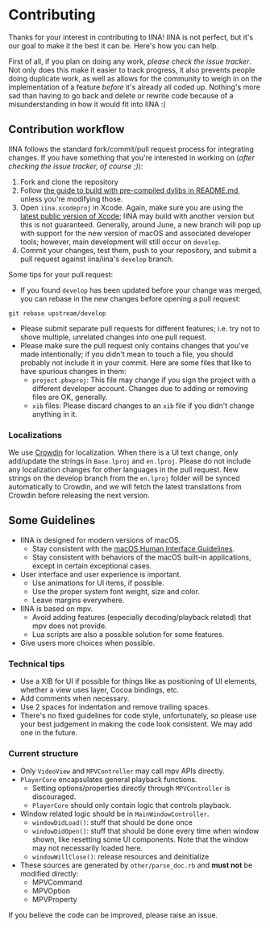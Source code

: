 # Contributing

Thanks for your interest in contributing to IINA! IINA is not perfect, but it's our goal to make it the best it can be. Here's how you can help.

First of all, if you plan on doing any work, *please check the issue tracker*. Not only does this make it easier to track progress, it also prevents people doing duplicate work, as well as allows for the community to weigh in on the implementation of a feature *before* it's already all coded up. Nothing's more sad than having to go back and delete or rewrite code because of a misunderstanding in how it would fit into IINA :(

## Contribution workflow

IINA follows the standard fork/commit/pull request process for integrating changes. If you have something that you're interested in working on (*after checking the issue tracker, of course ;)*):

1. Fork and clone the repository
2. Follow [the guide to build with pre-compiled dylibs in README.md](README.md#using-the-pre-compiled-libraries), unless you're modifying those.
3. Open `iina.xcodeproj` in Xcode. Again, make sure you are using the [latest public version of Xcode](https://itunes.apple.com/us/app/xcode/id497799835); IINA may build with another version but this is not guaranteed. Generally, around June, a new branch will pop up with support for the new version of macOS and associated developer tools; however, main development will still occur on `develop`.
4. Commit your changes, test them, push to your repository, and submit a pull request against iina/iina's `develop` branch.

Some tips for your pull request:

* If you found `develop` has been updated before your change was merged, you can rebase in the new changes before opening a pull request:

```console
git rebase upstream/develop
```

* Please submit separate pull requests for different features; i.e. try not to shove multiple, unrelated changes into one pull request.
* Please make sure the pull request only contains changes that you've made intentionally; if you didn't mean to touch a file, you should probably not include it in your commit. Here are some files that like to have spurious changes in them:
  * `project.pbxproj`: This file may change if you sign the project with a different developer account. Changes due to adding or removing files are OK, generally.
  * `xib` files: Please discard changes to an `xib` file if you didn't change anything in it.

### Localizations

We use [Crowdin](https://crowdin.com/project/iina) for localization.
When there is a UI text change, only add/update the strings in `Base.lproj` and `en.lproj`.
Please do not include any localization changes for other languages in the pull request.
New strings on the develop branch from the `en.lproj` folder will be synced automatically to Crowdin, and we will fetch the latest translations from Crowdin before
releasing the next version.

## Some Guidelines

* IINA is designed for modern versions of macOS.
  * Stay consistent with the [macOS Human Interface Guidelines](https://developer.apple.com/design/human-interface-guidelines/macos/).
  * Stay consistent with behaviors of the macOS built-in applications, except in certain exceptional cases.
* User interface and user experience is important.
  * Use animations for UI items, if possible.
  * Use the proper system font weight, size and color.
  * Leave margins everywhere.
* IINA is based on mpv.
  * Avoid adding features (especially decoding/playback related) that mpv does not provide.
  * Lua scripts are also a possible solution for some features.
* Give users more choices when possible.

### Technical tips

* Use a XIB for UI if possible for things like as positioning of UI elements, whether a view uses layer, Cocoa bindings, etc.
* Add comments when necessary.
* Use 2 spaces for indentation and remove trailing spaces.
* There's no fixed guidelines for code style, unfortunately, so please use your best judgement in making the code look consistent. We may add one in the future.

### Current structure

* Only `VideoView` and `MPVController` may call mpv APIs directly.
* `PlayerCore` encapsulates general playback functions.
  * Setting options/properties directly through `MPVController` is discouraged.
  * `PlayerCore` should only contain logic that controls playback.
* Window related logic should be in `MainWindowController`.
  * `windowDidLoad()`: stuff that should be done once
  * `windowDidOpen()`: stuff that should be done every time when window shown, like resetting some UI components. Note that the window may not necessarily loaded here.
  * `windowWillClose()`: release resources and deinitialize
* These sources are generated by `other/parse_doc.rb` and **must not** be modified directly:
  * MPVCommand
  * MPVOption
  * MPVProperty

If you believe the code can be improved, please raise an issue.
